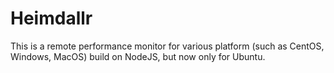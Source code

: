 Heimdallr
=========

This is a remote performance monitor for various platform (such as CentOS, Windows, MacOS) build on NodeJS,
but now only for Ubuntu.


